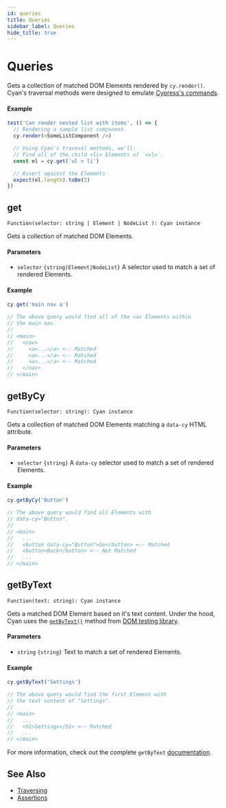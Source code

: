 ```yaml
---
id: queries
title: Queries
sidebar_label: Queries
hide_title: true
---
```


# Queries

Gets a collection of matched DOM Elements rendered by `cy.render()`. Cyan's traversal methods were designed to emulate [Cypress's commands](https://docs.cypress.io/api/api/table-of-contents.html).

#### Example

```js
test('Can render nested list with items', () => {
  // Rendering a sample list component.
  cy.render(<SomeListComponent />)

  // Using Cyan's travesal methods, we'll:
  // Find all of the child <li> Elements of `<ul>`.
  const el = cy.get('ul > li')

  // Assert against the Elements
  expect(el.length).toBe(3)
})
```

## get

`Function(selector: string | Element | NodeList ): Cyan instance`

Gets a collection of matched DOM Elements.

#### Parameters

- `selector` `{string|Element|NodeList}` A selector used to match a set of rendered Elements.

#### Example

```javascript
cy.get('main nav a')

// The above query would find all of the <a> Elements within
// the main nav.
//
// <main>
//   <nav>
//     <a>...</a> <-- Matched
//     <a>...</a> <-- Matched
//     <a>...</a> <-- Matched
//   </nav>
// </main>
```

## getByCy

`Function(selector: string): Cyan instance`

Gets a collection of matched DOM Elements matching a `data-cy` HTML attribute.

#### Parameters

- `selector` `{string}` A `data-cy` selector used to match a set of rendered Elements.

#### Example

```javascript
cy.getByCy('Button')

// The above query would find all Elements with
// data-cy="Button".
//
// <main>
//   ...
//   <button data-cy="Button">Go</button> <-- Matched
//   <button>Back</button> <-- Not Matched
//   ...
// </main>
```

## getByText

`Function(text: string): Cyan instance`

Gets a matched DOM Element based on it's text content. Under the hood, Cyan uses the [`getByText()`](https://testing-library.com/docs/dom-testing-library/api-queries#bytext) method from [DOM testing library](https://testing-library.com/).

#### Parameters

- `string` `{string}` Text to match a set of rendered Elements.

#### Example

```javascript
cy.getByText('Settings')

// The above query would find the first Element with
// the text content of "Settings".
//
// <main>
//   ...
//   <h1>Settings</h1> <-- Matched
//   ...
// </main>
```

For more information, check out the complete `getByText` [documentation](https://testing-library.com/docs/dom-testing-library/api-queries#bytext).

## See Also

- [Traversing](./traversing)
- [Assertions](./assertions)
